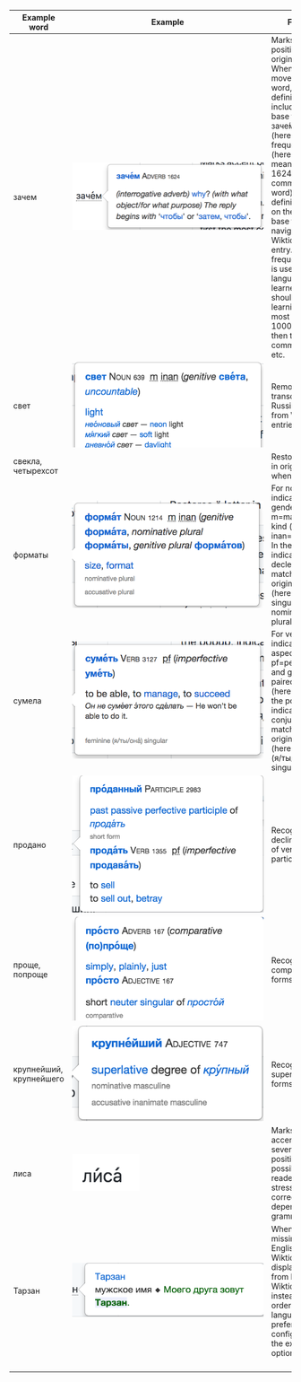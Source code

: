 | Example word | Example | Feature |
| ---         |     ---      |          --- |
| зачем | ![зачем](зачем.png) | Marks accent position in the original word. When cursor is moved over the word, pops up a definition including word base form (here заче́м), class (here Adverb), frequency rank (here 1624, meaning it is the 1624th most commonly used word) and a definition. Click on the word base form to navigate to the Wiktionary entry. The frequency rank is useful for language learners, who should focus on learning first the most common 1000 words, then the most common 5000 etc. |
| свет | ![свет](свет.png) | Removes Latin transcription of Russian text from Wiktionary entries. |
| свекла, четырехсот | | Restores ё letter in original word when spelled е. |
| форматы | ![форматы](форматы.png) | For nouns, indicates the gender (here m=male) and kind (here inan=inanimate). In the popup, indicates the declension(s) matched by the original word (here genitive singular and nominative plural). |
| сумела | ![сумела](сумела.png) | For verbs, indicates the aspect (here pf=perfective) and gives the paired verb (here уме́ть). In the popup, indicates the conjugation(s) matched by the original word (here feminine (я/ты/она́) singular). |
| продано | ![продано](продано.png) | Recognizes declined forms of verb participles. |
| проще, попроще | ![проще](проще.png) | Recognizes comparative forms. |
| крупнейший, крупнейшего | ![крупнейший](крупнейший.png) | Recognizes superlative forms. |
| лиса | ![лиса](лиса.png) | Marks all accents where several accent positions are possible. The reader must stress the correct position depending on grammar. |
| Тарзан | ![Тарзан](Тарзан.png) | When a word is missing from English Wiktionary, displays entry from Russian Wiktionary instead. The order of language preferences is configurable in the extension options. |
| | &nbsp;&nbsp;&nbsp;&nbsp;&nbsp;&nbsp;&nbsp;&nbsp;&nbsp;&nbsp;&nbsp;&nbsp;&nbsp;&nbsp;&nbsp;&nbsp;&nbsp;&nbsp;&nbsp;&nbsp;&nbsp;&nbsp;&nbsp;&nbsp;&nbsp;&nbsp;&nbsp;&nbsp;&nbsp;&nbsp;&nbsp;&nbsp;&nbsp;&nbsp;&nbsp;&nbsp;&nbsp;&nbsp;&nbsp;&nbsp;&nbsp;&nbsp;&nbsp;&nbsp;&nbsp;&nbsp;&nbsp;&nbsp;&nbsp;&nbsp;&nbsp;&nbsp;&nbsp;&nbsp;&nbsp;&nbsp;&nbsp;&nbsp;&nbsp;&nbsp;&nbsp;&nbsp;&nbsp;&nbsp;&nbsp;&nbsp;&nbsp;&nbsp;&nbsp;&nbsp;&nbsp;&nbsp;&nbsp;&nbsp;&nbsp;&nbsp;&nbsp;&nbsp;&nbsp;&nbsp;&nbsp;&nbsp;&nbsp;&nbsp;&nbsp;&nbsp;&nbsp;&nbsp;&nbsp;&nbsp; | |
